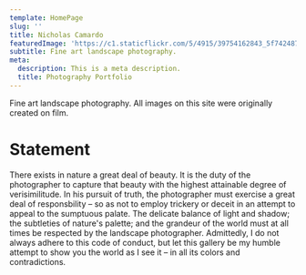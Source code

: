 ```yaml
---
template: HomePage
slug: ''
title: Nicholas Camardo
featuredImage: 'https://c1.staticflickr.com/5/4915/39754162843_5f742487b1_k.jpg'
subtitle: Fine art landscape photography.
meta:
  description: This is a meta description.
  title: Photography Portfolio
---
```


Fine art landscape photography. All images on this site were originally created on film.


# Statement

There exists in nature a great deal of beauty. It is the duty of the photographer to capture that beauty with the highest attainable degree of verisimilitude. In his pursuit of truth, the photographer must exercise a great deal of responsbility – so as not to employ trickery or deceit in an attempt to appeal to the sumptuous palate. The delicate balance of light and shadow; the subtleties of nature's palette; and the grandeur of the world must at all times be respected by the landscape photographer. Admittedly, I do not always adhere to this code of conduct, but let this gallery be my humble attempt to show you the world as I see it – in all its colors and contradictions.

